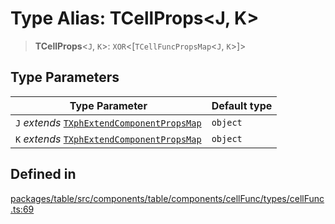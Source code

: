 # Type Alias: TCellProps\<J, K\>

> **TCellProps**\<`J`, `K`\>: `XOR`\<[`TCellFuncPropsMap`\<`J`, `K`\>]\>

## Type Parameters

| Type Parameter | Default type |
| ------ | ------ |
| `J` *extends* [`TXphExtendComponentPropsMap`](TXphExtendComponentPropsMap.md) | `object` |
| `K` *extends* [`TXphExtendComponentPropsMap`](TXphExtendComponentPropsMap.md) | `object` |

## Defined in

[packages/table/src/components/table/components/cellFunc/types/cellFunc.ts:69](https://github.com/XiaoPiHong/xph-crud/blob/a1294cc5df09aa940cfa5b5fa7d5531279512ce4/packages/table/src/components/table/components/cellFunc/types/cellFunc.ts#L69)
